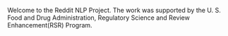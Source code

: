 Welcome to the Reddit NLP Project.
The work was supported by the U. S. Food and Drug Administration, Regulatory Science and Review Enhancement(RSR) Program.
